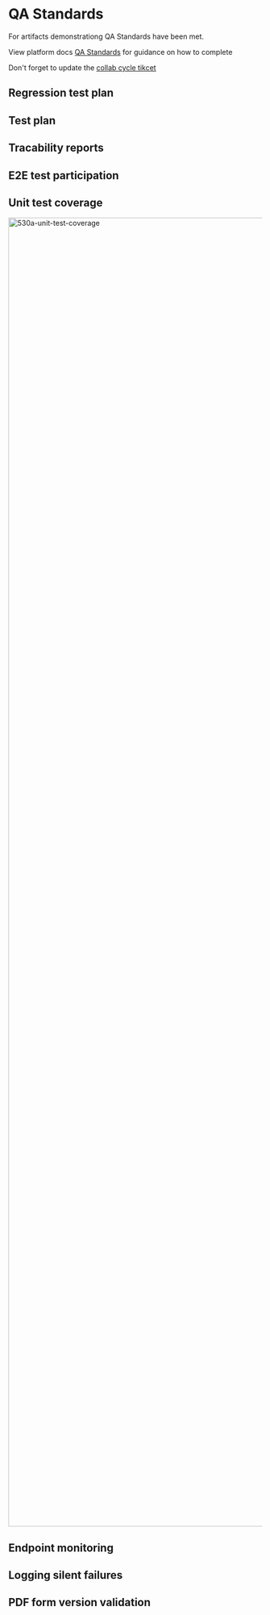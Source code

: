 # QA Standards

For artifacts demonstrationg QA Standards have been met.

View platform docs [QA Standards](https://depo-platform-documentation.scrollhelp.site/developer-docs/quality-assurance-standards) for guidance on how to complete

Don't forget to update the [collab cycle tikcet](https://github.com/department-of-veterans-affairs/va.gov-team/issues/121310)

## Regression test plan

## Test plan

## Tracability reports

## E2E test participation

## Unit test coverage

<img width="4958" height="2596" alt="530a-unit-test-coverage" src="https://github.com/user-attachments/assets/8e545345-1ae7-412f-b9fa-3696e657c04e" />

## Endpoint monitoring 

## Logging silent failures

## PDF form version validation
